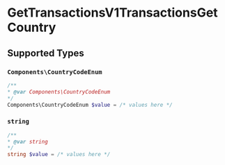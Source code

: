 # GetTransactionsV1TransactionsGetCountry


## Supported Types

### `Components\CountryCodeEnum`

```php
/**
* @var Components\CountryCodeEnum
*/
Components\CountryCodeEnum $value = /* values here */
```

### `string`

```php
/**
* @var string
*/
string $value = /* values here */
```

